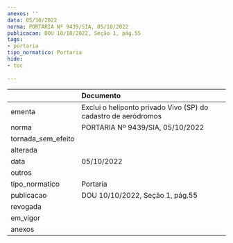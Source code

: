 ```yaml
---
anexos: ''
data: 05/10/2022
norma: PORTARIA Nº 9439/SIA, 05/10/2022
publicacao: DOU 10/10/2022, Seção 1, pág.55
tags:
- portaria
tipo_normatico: Portaria
hide: 
- toc 
 
---
```


|                    | Documento                                                      |
|:-------------------|:---------------------------------------------------------------|
| ementa             | Exclui o heliponto privado Vivo (SP) do cadastro de aeródromos |
| norma              | PORTARIA Nº 9439/SIA, 05/10/2022                               |
| tornada_sem_efeito |                                                                |
| alterada           |                                                                |
| data               | 05/10/2022                                                     |
| outros             |                                                                |
| tipo_normatico     | Portaria                                                       |
| publicacao         | DOU 10/10/2022, Seção 1, pág.55                                |
| revogada           |                                                                |
| em_vigor           |                                                                |
| anexos             |                                                                |